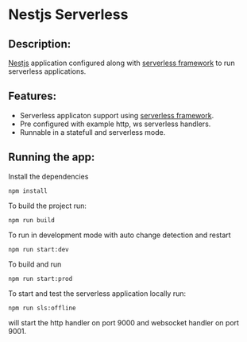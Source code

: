 # Nestjs Serverless

## Description:
[Nestjs](https://docs.nestjs.com/) application configured along with [serverless framework](https://www.serverless.com/) to run serverless applications.

## Features:
- Serverless applicaton support using [serverless framework](https://www.serverless.com/).
- Pre configured with example http, ws serverless handlers.
- Runnable in a statefull and serverless mode.


## Running the app:

Install the dependencies
```
npm install
```

To build the project run:
```
npm run build
```

To run in development mode with auto change detection and restart
```
npm run start:dev
```

To build and run 

```
npm run start:prod
```


To start and test the serverless application locally run:
```
npm run sls:offline
```

will start the http handler on port 9000 and websocket handler on  port 9001.